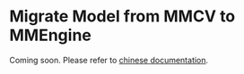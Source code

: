 # Migrate Model from MMCV to MMEngine

Coming soon. Please refer to [chinese documentation](https://mmengine.readthedocs.io/zh_CN/latest/migration/model.html).
